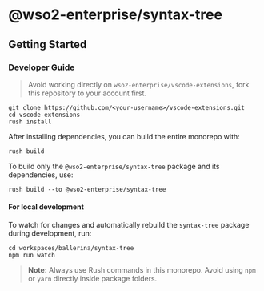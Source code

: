 # @wso2-enterprise/syntax-tree

## Getting Started 

### Developer Guide

> Avoid working directly on `wso2-enterprise/vscode-extensions`, fork this repository to your account first.

```
git clone https://github.com/<your-username>/vscode-extensions.git
cd vscode-extensions
rush install
```
After installing dependencies, you can build the entire monorepo with:

```
rush build
```

To build only the `@wso2-enterprise/syntax-tree` package and its dependencies, use:

```
rush build --to @wso2-enterprise/syntax-tree
```

#### For local development

To watch for changes and automatically rebuild the `syntax-tree` package during development, run:

```
cd workspaces/ballerina/syntax-tree
npm run watch
```

> **Note:** Always use Rush commands in this monorepo. Avoid using `npm` or `yarn` directly inside package folders.
